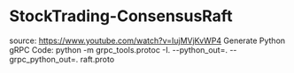 # StockTrading-ConsensusRaft
source: https://www.youtube.com/watch?v=IujMVjKvWP4
Generate Python gRPC Code: python -m grpc_tools.protoc -I. --python_out=. --grpc_python_out=. raft.proto 